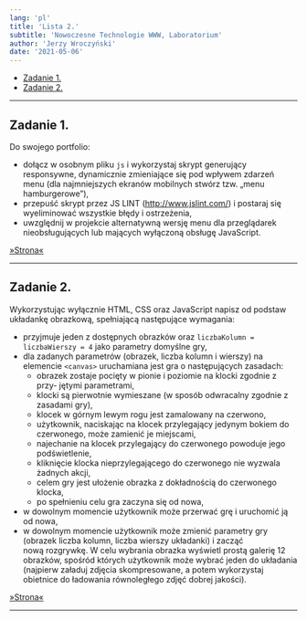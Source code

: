 ```yaml
---
lang: 'pl'
title: 'Lista 2.'
subtitle: 'Nowoczesne Technologie WWW, Laboratorium'
author: 'Jerzy Wroczyński'
date: '2021-05-06'
---
```


- [Zadanie 1.](#zadanie-1)
- [Zadanie 2.](#zadanie-2)

---

## Zadanie 1.

Do swojego portfolio:
- dołącz w osobnym pliku `js` i wykorzystaj skrypt generujący responsywne,
dynamicznie zmieniające się pod wpływem zdarzeń menu
(dla najmniejszych ekranów mobilnych stwórz tzw. „menu hamburgerowe”),
- przepuść skrypt przez JS LINT (<http://www.jslint.com/>)
i postaraj się wyeliminować wszystkie błędy i ostrzeżenia,
- uwzględnij w projekcie alternatywną wersję menu dla przeglądarek nieobsługujących
lub mających wyłączoną obsługę JavaScript.

[»Strona«](ex-1/index.html)

---

## Zadanie 2.

Wykorzystując wyłącznie HTML, CSS oraz JavaScript napisz od podstaw układankę obrazkową,
spełniającą następujące wymagania:
- przyjmuje jeden z dostępnych obrazków oraz `liczbaKolumn = liczbaWierszy = 4`
    jako parametry domyślne gry,
- dla zadanych parametrów (obrazek, liczba kolumn i wierszy) na elemencie `<canvas>`
    uruchamiana jest gra o następujących zasadach:
    - obrazek zostaje pocięty w pionie i poziomie na klocki zgodnie z przy-
    jętymi parametrami,
    - klocki są pierwotnie wymieszane (w sposób odwracalny zgodnie z zasadami gry),
    - klocek w górnym lewym rogu jest zamalowany na czerwono,
    - użytkownik, naciskając na klocek przylegający jedynym bokiem do czerwonego,
        może zamienić je miejscami,
    - najechanie na klocek przylegający do czerwonego powoduje jego podświetlenie,
    - kliknięcie klocka nieprzylegającego do czerwonego nie wyzwala żadnych akcji,
    - celem gry jest ułożenie obrazka z dokładnością do czerwonego klocka,
    - po spełnieniu celu gra zaczyna się od nowa,
- w dowolnym momencie użytkownik może przerwać grę i uruchomić ją od nowa,
- w dowolnym momencie użytkownik może zmienić parametry gry
    (obrazek liczba kolumn, liczba wierszy układanki) i zacząć nową rozgrywkę.
    W celu wybrania obrazka wyświetl prostą galerię 12 obrazków,
    spośród których użytkownik może wybrać jeden do układania
    (najpierw załaduj zdjęcia skompresowane, a potem wykorzystaj obietnice
    do ładowania równoległego zdjęć dobrej jakości).

[»Strona«](ex-2/index.html)

---
